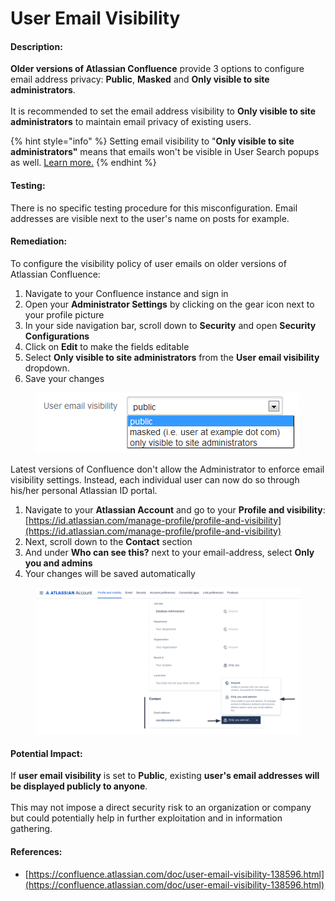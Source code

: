 # User Email Visibility

#### Description:

**Older versions of Atlassian Confluence** provide 3 options to configure email address privacy: **Public**, **Masked** and **Only visible to site administrators**.\
\
It is recommended to set the email address visibility to **Only visible to site administrators** to maintain email privacy of existing users.

{% hint style="info" %}
Setting email visibility to "**Only visible to site administrators"** means that emails won't be visible in User Search popups as well. [Learn more.](https://confluence.atlassian.com/doc/user-email-visibility-138596.html)
{% endhint %}

#### Testing:

There is no specific testing procedure for this misconfiguration. Email addresses are visible next to the user's name on posts for example.

#### Remediation:

To configure the visibility policy of user emails on older versions of Atlassian Confluence:

1. Navigate to your Confluence instance and sign in
2. Open your **Administrator Settings** by clicking on the gear icon next to your profile picture
3. In your side navigation bar, scroll down to **Security** and open **Security Configurations**
4. Click on **Edit** to make the fields editable
5. Select **Only visible to site administrators** from the **User email visibility** dropdown.
6. Save your changes

<figure><img src="../../.gitbook/assets/image (2).png" alt=""><figcaption></figcaption></figure>

Latest versions of Confluence don't allow the Administrator to enforce email visibility settings. Instead, each individual user can now do so through his/her personal Atlassian ID portal.

1. Navigate to your **Atlassian Account** and go to your **Profile and visibility**: [https://id.atlassian.com/manage-profile/profile-and-visibility](https://id.atlassian.com/manage-profile/profile-and-visibility)
2. Next, scroll down to the **Contact** section
3. And under **Who can see this?** next to your email-address, select **Only you and admins**
4. Your changes will be saved automatically

<figure><img src="../../.gitbook/assets/image (11).png" alt=""><figcaption></figcaption></figure>

#### Potential Impact:

If **user email visibility** is set to **Public**, existing **user's email addresses will be displayed publicly to anyone**.\
\
This may not impose a direct security risk to an organization or company but could potentially help in further exploitation and in information gathering.

#### References:

* [https://confluence.atlassian.com/doc/user-email-visibility-138596.html](https://confluence.atlassian.com/doc/user-email-visibility-138596.html)

